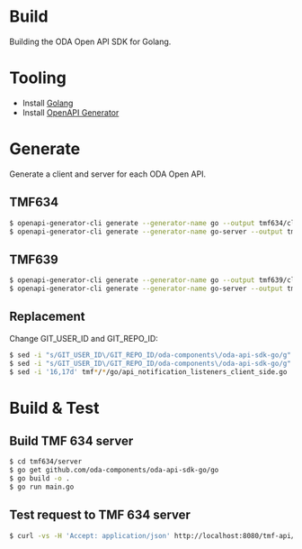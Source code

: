 # Build

Building the ODA Open API SDK for Golang.

# Tooling

* Install [Golang](https://go.dev/doc/install)
* Install [OpenAPI Generator](https://openapi-generator.tech/docs/installation)

# Generate

Generate a client and server for each ODA Open API.

## TMF634

```bash
$ openapi-generator-cli generate --generator-name go --output tmf634/client --additional-properties packageName=tmf634client -i https://tmf-open-api-table-documents.s3.eu-west-1.amazonaws.com/OpenApiTable/4.1.0/swagger/TMF634-ResourceCatalog-v4.1.0.swagger.json
$ openapi-generator-cli generate --generator-name go-server --output tmf634/server --additional-properties packageName=tmf634server -i https://tmf-open-api-table-documents.s3.eu-west-1.amazonaws.com/OpenApiTable/4.1.0/swagger/TMF634-ResourceCatalog-v4.1.0.swagger.json
```

## TMF639

```bash
$ openapi-generator-cli generate --generator-name go --output tmf639/client --additional-properties packageName=tmf639client -i https://tmf-open-api-table-documents.s3.eu-west-1.amazonaws.com/OpenApiTable/4.0.0/swagger/TMF639-ResourceInventory-v4.0.0.swagger.json
$ openapi-generator-cli generate --generator-name go-server --output tmf639/server --additional-properties packageName=tmf639server -i https://tmf-open-api-table-documents.s3.eu-west-1.amazonaws.com/OpenApiTable/4.0.0/swagger/TMF639-ResourceInventory-v4.0.0.swagger.json
```

## Replacement

Change GIT_USER_ID and GIT_REPO_ID:
```bash
$ sed -i "s/GIT_USER_ID\/GIT_REPO_ID/oda-components\/oda-api-sdk-go/g" tmf*/*/main.go # Replace GIT_USER_ID and GIT_REPO_ID
$ sed -i "s/GIT_USER_ID\/GIT_REPO_ID/oda-components\/oda-api-sdk-go/g" tmf*/*/go.mod  # Replace GIT_USER_ID and GIT_REPO_ID
$ sed -i '16,17d' tmf*/*/go/api_notification_listeners_client_side.go                 # Delete unused "github.com/gorilla/mux"

```

# Build & Test

## Build TMF 634 server
```bash
$ cd tmf634/server
$ go get github.com/oda-components/oda-api-sdk-go/go
$ go build -o .
$ go run main.go
```

## Test request to TMF 634 server
```bash
$ curl -vs -H 'Accept: application/json' http://localhost:8080/tmf-api/resourceCatalog/v4/resourceSpecification
```
